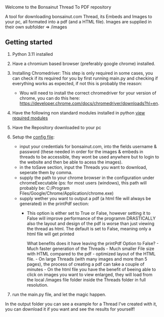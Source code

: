 Welcome to the Bonsainut Thread To PDF repository

A tool for downloading bonsainut.com Thread, its Embeds and Images to your pc, all formated into a pdf (and a HTML file).
Images are supplied in their own subfolder => /images

## Getting started

1. Python 3.11 installed
2. Have a chromium based browser (preferably google chrome) installed.
3. Installing Chromedriver: This step is only required in some cases, you can check if its required for you by first running main.py and checking if everything works as expected, if not this is probably the reason:
   - Wou will need to install the correct chromedriver for your version of chrome, you can do this here: https://developer.chrome.com/docs/chromedriver/downloads?hl=en.
4. Have the following non standard modules installed in python [view required modules](requirements.txt)
5. Have the Repository downloaded to your pc
6. Setup the [config file](config.json):
    - input your credentials for bonsainut.com, into the fields username & password (these needed in order for the images & embeds in threads to be accessible, they wont be used anywhere but to login to the website and then be able to acess the images).
    - in the toSave section, input the Threads you want to download, seperate them by comma.
    - supply the path to your chrome browser in the configuration under chromeExecutable (ps: for most users (windows), this path will probably be: C:/Program Files/Google/Chrome/Application/chrome.exe)
    - supply wether you want to output a pdf (a html file will always be generated) in the printPdf section:
        - This option is either set to True or False, however setting it to False will improve performance of the programm DRASTICALLY also the layout and design of the pdf is worse than just viewing the thread as html. The default is set to False, meaning only a html file will get printed
            
            What benefits does it have leaving the printPdf Option to False?
                - Much faster generation of the Threads
                - Much smaller File size with HTML compared to the pdf
                - optimized layout of the HTML file.
                - On large Threads (with many images and more than 5 pages), the process of creating a pdf can take a couple of minutes
                - On the html file you have the benefit of beeing able to click on images you want to view enlarged, they will load from the local /images file folder inside the Threads folder in full resolution.

7. run the main.py file, and let the magic happen.

In the output folder you can see a example for a Thread I've created with it, you can download it if you want and see the results for yourself!